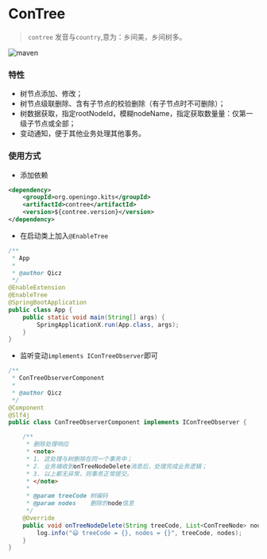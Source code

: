 # ConTree

>  `contree` 发音与`country`,意为：乡间美，乡间树多。

![maven](https://img.shields.io/maven-central/v/org.openingo.kits/contree.svg)

### 特性

- 树节点添加、修改；
- 树节点级联删除、含有子节点的校验删除（有子节点时不可删除）；
- 树数据获取，指定rootNodeId，模糊nodeName，指定获取数量量：仅第一级子节点或全部；
- 变动通知，便于其他业务处理其他事务。

### 使用方式

- 添加依赖

```xml
<dependency>
    <groupId>org.openingo.kits</groupId>
    <artifactId>contree</artifactId>
    <version>${contree.version}</version>
</dependency>
```

- 在启动类上加入`@EnableTree`

```java
/**
 * App
 *
 * @author Qicz
 */
@EnableExtension
@EnableTree
@SpringBootApplication
public class App {
    public static void main(String[] args) {
        SpringApplicationX.run(App.class, args);
    }
}
```

- 监听变动`implements IConTreeObserver`即可

```java
/**
 * ConTreeObserverComponent
 *
 * @author Qicz
 */
@Component
@Slf4j
public class ConTreeObserverComponent implements IConTreeObserver {

    /**
     * 删除处理响应
     * <note>
     * 1. 这处理与树删除在同一个事务中；
     * 2. 业务端收到onTreeNodeDelete消息后，处理完成业务逻辑；
     * 3. 以上都无异常，则事务正常提交。
     * </note>
     *
     * @param treeCode 树编码
     * @param nodes    删除的node信息
     */
    @Override
    public void onTreeNodeDelete(String treeCode, List<ConTreeNode> nodes) {
        log.info("😃 treeCode = {}, nodes = {}", treeCode, nodes);
    }
}
```


